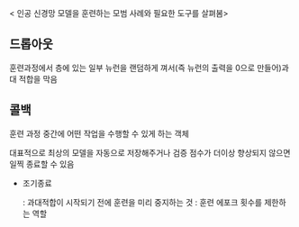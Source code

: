 < 인공 신경망 모델을 훈련하는 모범 사례와 필요한 도구를 살펴봄>
## 드롭아웃
훈련과정에서 층에 있는 일부 뉴런을 랜덤하게 껴서(즉 뉴런의 출력을 0으로 만들어)과대 적합을 막음

## 콜백
훈련 과정 중간에 어떤 작업을 수행할 수 있게 하는 객체

대표적으로 최상의 모델을 자동으로 저장해주거나 검증 점수가 더이상 향상되지 않으면 일찍 종료할 수 있음

- 조기종료

  : 과대적합이 시작되기 전에 훈련을 미리 중지하는 것
  : 훈련 에포크 횟수를 제한하는 역할

  
